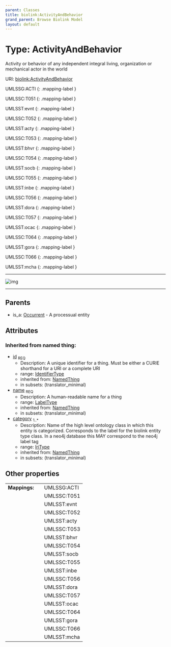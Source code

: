 ```yaml
---
parent: Classes
title: biolink:ActivityAndBehavior
grand_parent: Browse Biolink Model
layout: default
---
```


# Type: ActivityAndBehavior


Activity or behavior of any independent integral living, organization or mechanical actor in the world

URI: [biolink:ActivityAndBehavior](https://w3id.org/biolink/vocab/ActivityAndBehavior)

UMLSSG:ACTI
{: .mapping-label }

UMLSSC:T051
{: .mapping-label }

UMLSST:evnt
{: .mapping-label }

UMLSSC:T052
{: .mapping-label }

UMLSST:acty
{: .mapping-label }

UMLSSC:T053
{: .mapping-label }

UMLSST:bhvr
{: .mapping-label }

UMLSSC:T054
{: .mapping-label }

UMLSST:socb
{: .mapping-label }

UMLSSC:T055
{: .mapping-label }

UMLSST:inbe
{: .mapping-label }

UMLSSC:T056
{: .mapping-label }

UMLSST:dora
{: .mapping-label }

UMLSSC:T057
{: .mapping-label }

UMLSST:ocac
{: .mapping-label }

UMLSSC:T064
{: .mapping-label }

UMLSST:gora
{: .mapping-label }

UMLSSC:T066
{: .mapping-label }

UMLSST:mcha
{: .mapping-label }


---

![img](http://yuml.me/diagram/nofunky;dir:TB/class/[Occurrent]%5E-[ActivityAndBehavior%7Cid(i):identifier_type;name(i):label_type;category(i):iri_type%20%2B])

---


## Parents

 *  is_a: [Occurrent](Occurrent.md) - A processual entity

## Attributes


### Inherited from named thing:

 * [id](id.md)  <sub>REQ</sub>
    * Description: A unique identifier for a thing. Must be either a CURIE shorthand for a URI or a complete URI
    * range: [IdentifierType](types/IdentifierType.md)
    * inherited from: [NamedThing](NamedThing.md)
    * in subsets: (translator_minimal)
 * [name](name.md)  <sub>REQ</sub>
    * Description: A human-readable name for a thing
    * range: [LabelType](types/LabelType.md)
    * inherited from: [NamedThing](NamedThing.md)
    * in subsets: (translator_minimal)
 * [category](category.md)  <sub>1..*</sub>
    * Description: Name of the high level ontology class in which this entity is categorized. Corresponds to the label for the biolink entity type class. In a neo4j database this MAY correspond to the neo4j label tag
    * range: [IriType](types/IriType.md)
    * inherited from: [NamedThing](NamedThing.md)
    * in subsets: (translator_minimal)

## Other properties

|  |  |  |
| --- | --- | --- |
| **Mappings:** | | UMLSSG:ACTI |
|  | | UMLSSC:T051 |
|  | | UMLSST:evnt |
|  | | UMLSSC:T052 |
|  | | UMLSST:acty |
|  | | UMLSSC:T053 |
|  | | UMLSST:bhvr |
|  | | UMLSSC:T054 |
|  | | UMLSST:socb |
|  | | UMLSSC:T055 |
|  | | UMLSST:inbe |
|  | | UMLSSC:T056 |
|  | | UMLSST:dora |
|  | | UMLSSC:T057 |
|  | | UMLSST:ocac |
|  | | UMLSSC:T064 |
|  | | UMLSST:gora |
|  | | UMLSSC:T066 |
|  | | UMLSST:mcha |


